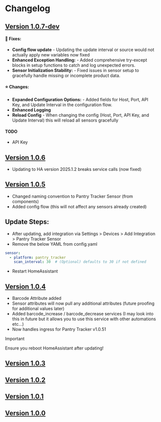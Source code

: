 # Changelog

## [Version 1.0.7-dev](https://github.com/mintcreg/pantry_tracker_sensor/releases/tag/v1.0.7)

#### 🔨 Fixes:
- **Config flow update** - Updating the update interval or source would not actually apply new variables now fixed
- **Enhanced Exception Handling:** - Added comprehensive try-except blocks in setup functions to catch and log unexpected errors.
- **Sensor Initialization Stability:** - Fixed issues in sensor setup to gracefully handle missing or incomplete product data.


#### ⭐ Changes:
- **Expanded Configuration Options:** - Added fields for Host, Port, API Key, and Update Interval in the configuration flow. 
- **Enhanced Logging**
- **Reload Config** - When changing the config (Host, Port, API Key, and Update Interval) this will reload all sensors gracefully


#### TODO

- API Key
 

## [Version 1.0.6](https://github.com/mintcreg/pantry_tracker_sensor/releases/tag/v1.0.6)

-  Updating to HA version 2025.1.2 breaks service calls (now fixed)

## [Version 1.0.5](https://github.com/mintcreg/pantry_tracker_sensor/releases/tag/v1.0.5)

- Changed naming convention to Pantry Tracker Sensor (from components)
- Added config flow (this will not affect any sensors already created)

## Update Steps:

- After updating, add integration via Settings > Devices > Add Integration > Pantry Tracker Sensor
- Remove the below YAML from config.yaml
```yaml
sensor:
  - platform: pantry_tracker
    scan_interval: 30  # (Optional) defaults to 30 if not defined
```
- Restart HomeAssistant


## [Version 1.0.4](https://github.com/mintcreg/pantry_tracker_sensor/releases/tag/v1.0.4)

- Barcode Attribute added
- Sensor attributes will now pull any additional attributes (future proofing for additional values later)
- Added barcode_increase / barcode_decrease services (I may look into this in future but it allows you to use this service with other automations etc...)
- Now handles ingress for Pantry Tracker v1.0.51

>[!IMPORTANT]
>Ensure you reboot HomeAssistant after updating!

## [Version 1.0.3](https://github.com/mintcreg/pantry_tracker_sensor/releases/tag/v1.0.3)

## [Version 1.0.2](https://github.com/mintcreg/pantry_tracker_sensor/releases/tag/v1.0.2)

## [Version 1.0.1](https://github.com/mintcreg/pantry_tracker_sensor/releases/tag/v1.0.1)

## [Version 1.0.0](https://github.com/mintcreg/pantry_tracker_sensor/releases/tag/v1.0.0)
